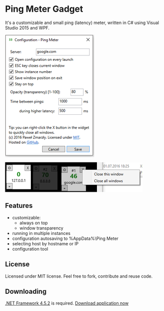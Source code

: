 # Ping Meter Gadget

It's a customizable and small ping (latency) meter, written in C# using Visual Studio 2015 and WPF.

![Configuration](https://raw.githubusercontent.com/pzmarzly/PingMeterGadget/images/screenshot1.png)

![Multiple instances](https://raw.githubusercontent.com/pzmarzly/PingMeterGadget/images/screenshot2.png)

## Features

- customizable:
  - always on top
  - window transparency
- running in multiple instances
- configuration autosaving to %AppData%\Ping Meter
- selecting host by hostname or IP
- configuration tool

## License

Licensed under MIT license. Feel free to fork, contribute and reuse code.

## Downloading

[.NET Framework 4.5.2](https://www.microsoft.com/en-us/download/details.aspx?id=42642) is required. [Download application now](https://github.com/pzmarzly/PingMeterGadget/releases)
